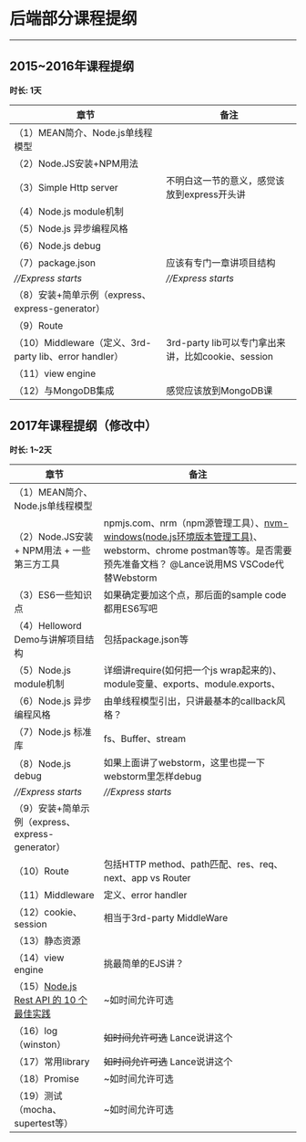 ﻿# 后端部分课程提纲

---

## 2015~2016年课程提纲 ##
**时长: 1天**

|    章节    | 备注 |
| ---------- | --- |
| （1）MEAN简介、Node.js单线程模型 |   |
| （2）Node.JS安装+NPM用法       |   |
| （3）Simple Http server | 不明白这一节的意义，感觉该放到express开头讲 |
| （4）Node.js module机制       |   |
| （5）Node.js 异步编程风格 |   |
| （6）Node.js debug |   |
| （7）package.json  | 应该有专门一章讲项目结构 |
|  *//Express starts*  | *//Express starts* |
| （8）安装+简单示例（express、express-generator） |   |
| （9）Route  |   |
| （10）Middleware（定义、3rd-party lib、error handler） | 3rd-party lib可以专门拿出来讲，比如cookie、session |
| （11）view engine |   |
| （12）与MongoDB集成  | 感觉应该放到MongoDB课 |
 
## 2017年课程提纲（修改中） ##
**时长: 1~2天**

|    章节    | 备注 |
| ---------- | --- |
| （1）MEAN简介、Node.js单线程模型 |   |
| （2）Node.JS安装 + NPM用法 + 一些第三方工具 | npmjs.com、nrm（npm源管理工具）、[nvm-windows(node.js环境版本管理工具)](https://github.com/coreybutler/nvm-windows)、webstorm、chrome postman等等。是否需要预先准备文档？ @Lance说用MS VSCode代替Webstorm  |
| （3）ES6一些知识点 | 如果确定要加这个点，那后面的sample code都用ES6写吧 |
| （4）Helloword Demo与讲解项目结构 | 包括package.json等  |
| （5）Node.js module机制       |  详细讲require(如何把一个js wrap起来的)、module变量、exports、module.exports、 |
| （6）Node.js 异步编程风格 | 由单线程模型引出，只讲最基本的callback风格？ |
| （7）Node.js 标准库 | fs、Buffer、stream |
| （8）Node.js debug | 如果上面讲了webstorm，这里也提一下webstorm里怎样debug  |
|  *//Express starts*  | *//Express starts* |
| （9）安装+简单示例（express、express-generator） |   |
| （10）Route | 包括HTTP method、path匹配、res、req、next、app vs Router  |
| （11）Middleware | 定义、error handler |
| （12）cookie、session | 相当于3rd-party MiddleWare  |
| （13）静态资源 |  |
| （14）view engine | 挑最简单的EJS讲？ |
| （15）[Node.js Rest API 的 10 个最佳实践](https://zhuanlan.zhihu.com/p/25506654?utm_source=wechat_session&utm_medium=social) | ~如时间允许可选 |
| （16）log（winston） | ~~如时间允许可选~~ Lance说讲这个 |
| （17）常用library | ~~如时间允许可选~~ Lance说讲这个  |
| （18）Promise | ~如时间允许可选  |
| （19）测试（mocha、supertest等） | ~如时间允许可选  |

